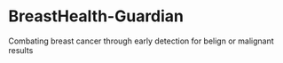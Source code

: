 # BreastHealth-Guardian
Combating breast cancer through early detection for belign or malignant results
